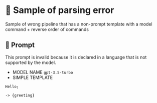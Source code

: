 # 🔴 Sample of parsing error

Sample of wrong pipeline that has a non-prompt template with a model command + reverse order of commands

## 💬 Prompt

This prompt is invalid because it is declared in a language that is not supported by the model.

-   MODEL NAME `gpt-3.5-turbo`
-   SIMPLE TEMPLATE

```
Hello;
```

`-> {greeting}`

<!--
TODO: [🧠] This is maybe 🟡 logic error NOT 🔴 parse error?
-->
